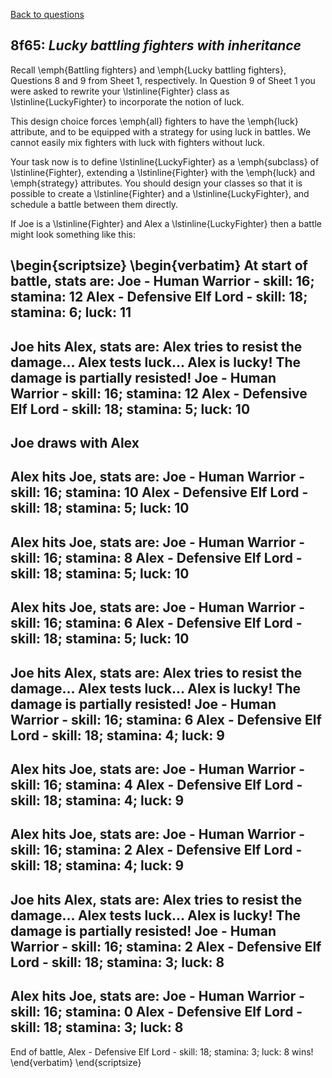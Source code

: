 [Back to questions](../README.md)

## 8f65: *Lucky battling fighters with inheritance*


Recall \emph{Battling fighters} and \emph{Lucky battling fighters}, Questions 8 and 9 from Sheet 1, respectively.  In Question 9
of Sheet 1 you were asked to rewrite your \lstinline{Fighter} class as \lstinline{LuckyFighter} to incorporate the notion of luck.

This design choice forces \emph{all} fighters to have the \emph{luck} attribute, and to be equipped with a strategy for
using luck in battles.  We cannot easily mix fighters with luck with fighters without luck.

Your task now is to define \lstinline{LuckyFighter} as a \emph{subclass} of \lstinline{Fighter}, extending a \lstinline{Fighter}
with the \emph{luck} and \emph{strategy} attributes.  You should design your classes so that it is possible to
create a \lstinline{Fighter} and a \lstinline{LuckyFighter}, and schedule a battle between them directly.

If Joe is a \lstinline{Fighter} and Alex a \lstinline{LuckyFighter} then a battle might look something like this:

\begin{scriptsize}
\begin{verbatim}
At start of battle, stats are:
Joe - Human Warrior - skill: 16; stamina: 12
Alex - Defensive Elf Lord - skill: 18; stamina: 6; luck: 11
------------------------------
Joe hits Alex, stats are:
Alex tries to resist the damage...
Alex tests luck...
Alex is lucky!
The damage is partially resisted!
Joe - Human Warrior - skill: 16; stamina: 12
Alex - Defensive Elf Lord - skill: 18; stamina: 5; luck: 10
------------------------------
Joe draws with Alex
------------------------------
Alex hits Joe, stats are:
Joe - Human Warrior - skill: 16; stamina: 10
Alex - Defensive Elf Lord - skill: 18; stamina: 5; luck: 10
------------------------------
Alex hits Joe, stats are:
Joe - Human Warrior - skill: 16; stamina: 8
Alex - Defensive Elf Lord - skill: 18; stamina: 5; luck: 10
------------------------------
Alex hits Joe, stats are:
Joe - Human Warrior - skill: 16; stamina: 6
Alex - Defensive Elf Lord - skill: 18; stamina: 5; luck: 10
------------------------------
Joe hits Alex, stats are:
Alex tries to resist the damage...
Alex tests luck...
Alex is lucky!
The damage is partially resisted!
Joe - Human Warrior - skill: 16; stamina: 6
Alex - Defensive Elf Lord - skill: 18; stamina: 4; luck: 9
------------------------------
Alex hits Joe, stats are:
Joe - Human Warrior - skill: 16; stamina: 4
Alex - Defensive Elf Lord - skill: 18; stamina: 4; luck: 9
------------------------------
Alex hits Joe, stats are:
Joe - Human Warrior - skill: 16; stamina: 2
Alex - Defensive Elf Lord - skill: 18; stamina: 4; luck: 9
------------------------------
Joe hits Alex, stats are:
Alex tries to resist the damage...
Alex tests luck...
Alex is lucky!
The damage is partially resisted!
Joe - Human Warrior - skill: 16; stamina: 2
Alex - Defensive Elf Lord - skill: 18; stamina: 3; luck: 8
------------------------------
Alex hits Joe, stats are:
Joe - Human Warrior - skill: 16; stamina: 0
Alex - Defensive Elf Lord - skill: 18; stamina: 3; luck: 8
------------------------------
End of battle, Alex - Defensive Elf Lord - skill: 18; stamina: 3; luck: 8 wins!
\end{verbatim}
\end{scriptsize}
